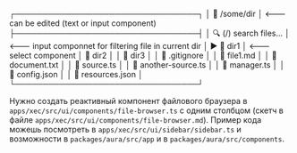 ┌─────────────────────────────────┐
│  /some/dir                     │ <--- can be edited (text or input component)
├─────────────────────────────────┤
│ 🔍 (/) search files...          │ <--- input componnet for filtering file in current dir
│ ▶  dir1                        │ <--- select component
│    dir2                        │
│    dir3                        │
│    .gitignore                  │
│    file1.md                    │
│    document.txt                │
│    source.ts                   │
│    another-source.ts           │
│    manager.ts                  │
│    config.json                 │
│    resources.json              │
└─────────────────────────────────┘


Нужно создать реактивный компонент файлового браузера в `apps/xec/src/ui/components/file-browser.ts` с одним столбцом (скетч в файле `apps/xec/src/ui/components/file-browser.md`). Пример кода можешь посмотреть в `apps/xec/src/ui/sidebar/sidebar.ts` и возможности в `packages/aura/src/app` и в `packages/aura/src/components`. 